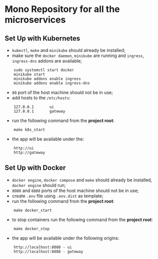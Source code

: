 # Mono Repository for all the microservices

## Set Up with Kubernetes
- `kubectl`, `make` and `minikube` should already be installed;
- make sure the `docker daemon`, `minikube` are running and `ingress`, `ingress-dns` addons are available;
```
    sudo systemctl start docker
    minikube start
    minikube addons enable ingress
    minikube addons enable ingress-dns
```
- `80` port of the host machine should not be in use; 
- add hosts to the `/etc/hosts`:
```
    127.0.0.1       ui
    127.0.0.1       gateway
```
- run the following command from the **project root**:
```
    make k8s_start
```
- the app will be available under the:
```
    http://ui
    http://gateway
```

## Set Up with Docker
- `docker engine`, `docker compose` and `make` should already be installed, `docker engine` should run;
- `8080` and `8888` ports of the host machine should not be in use; 
- create `.env` file using `.env.dist` as template;
- run the following command from the **project root**:
```
    make docker_start
```
- to stop containers run the following command from the **project root**:
```
    make docker_stop
```
- the app will be available under the following origins:
```
    http://localhost:8080 - ui
    http://localhost:8888 - gateway
```